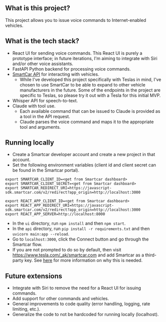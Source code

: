 ## What is this project?

This project allows you to issue voice commands to Internet-enabled vehicles.

## What is the tech stack?

- React UI for sending voice commands. This React UI is purely a prototype interface; in future iterations, I'm aiming to integrate with Siri and/or other voice assistants.
- FastAPI Python backend for processing voice commands.
- [SmartCar API](https://smartcar.com/docs/api-reference/intro) for interacting with vehicles.
    - While I've developed this project specifically with Teslas in mind, I've chosen to use SmartCar to be able to expand to other vehicle manufacturers in the future. Some of the endpoints in the project are specific to Teslas, so please try it out with a Tesla for this initial MVP.
- Whisper API for speech-to-text.
- Claude with tool use.
    - Each available command that can be issued to Claude is provided as a tool in the API request.
    - Claude parses the voice command and maps it to the appropriate tool and arguments.

## Running locally

- Create a Smartcar developer account and create a new project in that account.
- Set the following environment variables (client id and client secret can be found in the Smartcar portal).
```
export SMARTCAR_CLIENT_ID=<get from Smartcar dashboard>
export SMARTCAR_CLIENT_SECRET=<get from Smartcar dashboard>
export SMARTCAR_REDIRECT_URI=https://javascript-sdk.smartcar.com/v2/redirect?app_origin=http://localhost:3000

export REACT_APP_CLIENT_ID=<get from Smartcar dashboard>
export REACT_APP_REDIRECT_URI=https://javascript-sdk.smartcar.com/v2/redirect?app_origin=http://localhost:3000
export REACT_APP_SERVER=http://localhost:8000
```
- In the `ui` directory, run `npm install` and then `npm start`.
- In the `api` directory, run `pip install -r requirements.txt` and then `uvicorn main:app --reload`.
- Go to `localhost:3000`, click the Connect button and go through the Smartcar flow.
- If you are not prompted to do so by default, then visit https://www.tesla.com/_ak/smartcar.com and add Smartcar as a third-party key. See [here](https://smartcar.com/docs/help/oem-integrations/tesla/developers#commands) for more information on why this is needed.

## Future extensions

- Integrate with Siri to remove the need for a React UI for issuing commands.
- Add support for other commands and vehicles.
- General improvements to code quality (error handling, logging, rate limiting, etc.).
- Generalize the code to not be hardcoded for running locally (localhost).
